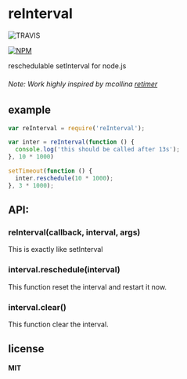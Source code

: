 # reInterval
![TRAVIS](https://travis-ci.org/4rzael/reInterval.svg)

[![NPM](https://nodei.co/npm/reinterval.png?downloads=true&downloadRank=true)](https://nodei.co/npm/reinterval/)

reschedulable setInterval for node.js

###### Note: Work highly inspired by mcollina [retimer](https://github.com/mcollina/retimer)

## example

```js
var reInterval = require('reInterval');

var inter = reInterval(function () {
  console.log('this should be called after 13s');
}, 10 * 1000)

setTimeout(function () {
  inter.reschedule(10 * 1000);
}, 3 * 1000);
```


## API:

### reInterval(callback, interval, args)

This is exactly like setInterval

### interval.reschedule(interval)

This function reset the interval and restart it now.

### interval.clear()

This function clear the interval.

## license

**MIT**
